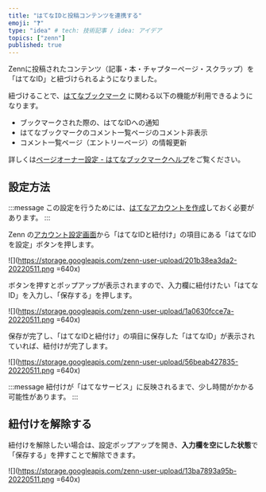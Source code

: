 ```yaml
---
title: "はてなIDと投稿コンテンツを連携する"
emoji: "❓"
type: "idea" # tech: 技術記事 / idea: アイデア
topics: ["zenn"]
published: true
---
```


Zennに投稿されたコンテンツ（記事・本・チャプターページ・スクラップ）を「はてなID」と紐づけられるようになりました。

紐づけることで、[はてなブックマーク](https://hatenacorp.jp/information/product) に関わる以下の機能が利用できるようになります。

- ブックマークされた際の、はてなIDへの通知
- はてなブックマークのコメント一覧ページのコメント非表示
- コメント一覧ページ（エントリーページ）の情報更新

詳しくは[ページオーナー設定 - はてなブックマークヘルプ](https://b.hatena.ne.jp/help/entry/pageowner)をご覧ください。

## 設定方法

:::message
この設定を行うためには、[はてなアカウントを作成](https://www.hatena.ne.jp/register)しておく必要があります。
:::

Zenn の[アカウント設定画面](https://zenn.dev/settings/account)から「はてなIDと紐付け」の項目にある「はてなIDを設定」ボタンを押します。

![](https://storage.googleapis.com/zenn-user-upload/201b38ea3da2-20220511.png =640x)

ボタンを押すとポップアップが表示されますので、入力欄に紐付けたい「はてなID」を入力し、「保存する」を押します。

![](https://storage.googleapis.com/zenn-user-upload/1a0630fcce7a-20220511.png =640x)

保存が完了し、「はてなIDと紐付け」の項目に保存した「はてなID」が表示されていれば、紐付けが完了します。

![](https://storage.googleapis.com/zenn-user-upload/56beab427835-20220511.png =640x)

:::message
紐付けが「はてなサービス」に反映されるまで、少し時間がかかる可能性があります。
:::


## 紐付けを解除する

紐付けを解除したい場合は、設定ポップアップを開き、**入力欄を空にした状態**で「保存する」を押すことで解除できます。

![](https://storage.googleapis.com/zenn-user-upload/13ba7893a95b-20220511.png =640x)


